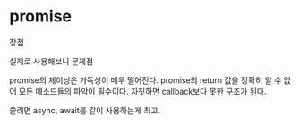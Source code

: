 # promise

장점

실제로 사용해보니 문제점

promise의 체이닝은 가독성이 매우 떨어진다. 
promise의 return 값을 정확히 알 수 없어 모든 메소드들의 파악이 필수이다.
자칫하면 callback보다 못한 구조가 된다.

쓸려면 async, await를 같이 사용하는게 최고.

